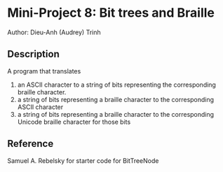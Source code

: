 # Mini-Project 8: Bit trees and Braille

Author: Dieu-Anh (Audrey) Trinh

## Description
 A program that translates 
 1. an ASCII character to a string of bits representing the corresponding braille character.
 2. a string of bits representing a braille character to the corresponding ASCII character
 3. a string of bits representing a braille character to the corresponding Unicode braille character for those bits

## Reference
Samuel A. Rebelsky for starter code for BitTreeNode
